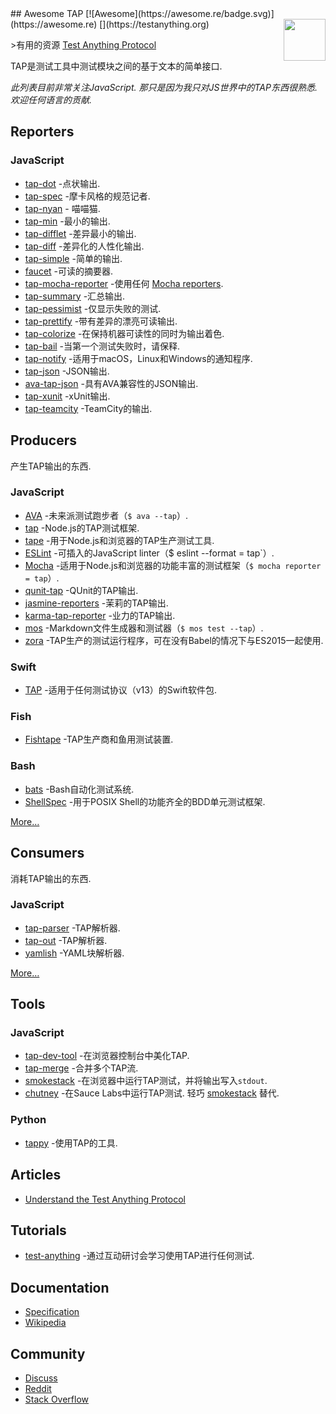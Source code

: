 <div class="github-widget" data-repo="sindresorhus/awesome-tap"></div>
<script async src="https://pagead2.googlesyndication.com/pagead/js/adsbygoogle.js"></script><ins class="adsbygoogle" style="display:block" data-ad-client="ca-pub-6890694312814945" data-ad-slot="5473692530" data-ad-format="auto"  data-full-width-responsive="true"></ins>
## Awesome TAP [![Awesome](https://awesome.re/badge.svg)](https://awesome.re) [<img src="https://testanything.org/images/tap.png" width="67" align="right">](https://testanything.org)

&gt;有用的资源 [Test Anything Protocol](https://testanything.org)

TAP是测试工具中测试模块之间的基于文本的简单接口.

 *此列表目前非常关注JavaScript. 那只是因为我只对JS世界中的TAP东西很熟悉. 欢迎任何语言的贡献.*



## Reporters

### JavaScript

- [tap-dot](https://github.com/scottcorgan/tap-dot) -点状输出.
- [tap-spec](https://github.com/scottcorgan/tap-spec) -摩卡风格的规范记者.
- [tap-nyan](https://github.com/calvinmetcalf/tap-nyan) - 喵喵猫.
- [tap-min](https://github.com/derhuerst/tap-min) -最小的输出.
- [tap-difflet](https://github.com/namuol/tap-difflet) -差异最小的输出.
- [tap-diff](https://github.com/axross/tap-diff) -差异化的人性化输出.
- [tap-simple](https://github.com/joeybaker/tap-simple) -简单的输出.
- [faucet](https://github.com/substack/faucet) -可读的摘要器.
- [tap-mocha-reporter](https://github.com/isaacs/tap-mocha-reporter) -使用任何 [Mocha reporters](https://github.com/isaacs/tap-mocha-reporter/tree/master/lib/reporters).
- [tap-summary](https://github.com/zoubin/tap-summary) -汇总输出.
- [tap-pessimist](https://github.com/clux/tap-pessimist) -仅显示失败的测试.
- [tap-prettify](https://github.com/toolness/tap-prettify) -带有差异的漂亮可读输出.
- [tap-colorize](https://github.com/substack/tap-colorize) -在保持机器可读性的同时为输出着色.
- [tap-bail](https://github.com/juliangruber/tap-bail) -当第一个测试失败时，请保释.
- [tap-notify](https://github.com/axross/tap-notify) -适用于macOS，Linux和Windows的通知程序.
- [tap-json](https://github.com/gummesson/tap-json) -JSON输出.
- [ava-tap-json](https://github.com/yovasx2/ava-tap-json) -具有AVA兼容性的JSON输出.
- [tap-xunit](https://github.com/aghassemi/tap-xunit) -xUnit输出.
- [tap-teamcity](https://github.com/smockle/tap-teamcity) -TeamCity的输出.

## Producers

产生TAP输出的东西.

### JavaScript

- [AVA](https://github.com/sindresorhus/ava) -未来派测试跑步者（`$ ava --tap`）.
- [tap](https://github.com/isaacs/node-tap) -Node.js的TAP测试框架.
- [tape](https://github.com/substack/tape) -用于Node.js和浏览器的TAP生产测试工具.
- [ESLint](https://eslint.org/docs/user-guide/formatters/#tap) -可插入的JavaScript linter（$ eslint --format = tap`）.
- [Mocha](https://mochajs.org) -适用于Node.js和浏览器的功能丰富的测试框架（`$ mocha reporter = tap`）.
- [qunit-tap](https://github.com/twada/qunit-tap) -QUnit的TAP输出.
- [jasmine-reporters](https://github.com/larrymyers/jasmine-reporters) -茉莉的TAP输出.
- [karma-tap-reporter](https://github.com/fumiakiy/karma-tap-reporter) -业力的TAP输出.
- [mos](https://github.com/zkochan/mos) -Markdown文件生成器和测试器（`$ mos test --tap`）.
- [zora](https://github.com/lorenzofox3/zora) -TAP生产的测试运行程序，可在没有Babel的情况下与ES2015一起使用.

### Swift

- [TAP](https://github.com/swiftdocorg/tap) -适用于任何测试协议（v13）的Swift软件包.

### Fish

- [Fishtape](https://github.com/fisherman/fishtape) -TAP生产商和鱼用测试装置.

### Bash

- [bats](https://github.com/sstephenson/bats) -Bash自动化测试系统.
- [ShellSpec](https://github.com/shellspec/shellspec) -用于POSIX Shell的功能齐全的BDD单元测试框架.

[More…](https://testanything.org/producers.html)

## Consumers

消耗TAP输出的东西.

### JavaScript

- [tap-parser](https://github.com/substack/tap-parser) -TAP解析器.
- [tap-out](https://github.com/scottcorgan/tap-out) -TAP解析器.
- [yamlish](https://github.com/isaacs/yamlish) -YAML块解析器.

[More…](https://testanything.org/consumers.html)

## Tools

### JavaScript

- [tap-dev-tool](https://github.com/Jam3/tap-dev-tool) -在浏览器控制台中美化TAP.
- [tap-merge](https://github.com/anko/tap-merge) -合并多个TAP流.
- [smokestack](https://github.com/hughsk/smokestack) -在浏览器中运行TAP测试，并将输出写入`stdout`.
- [chutney](https://github.com/derhuerst/chutney)  -在Sauce Labs中运行TAP测试. 轻巧 [smokestack](https://github.com/hughsk/smokestack) 替代.

### Python

- [tappy](https://github.com/mblayman/tappy) -使用TAP的工具.

## Articles

- [Understand the Test Anything Protocol](https://www.effectiveperlprogramming.com/2011/05/understand-the-test-anything-protocol/)

## Tutorials

- [test-anything](https://github.com/finnp/test-anything) -通过互动研讨会学习使用TAP进行任何测试.

## Documentation

- [Specification](https://testanything.org/tap-version-13-specification.html)
- [Wikipedia](https://en.wikipedia.org/wiki/Test_Anything_Protocol)

## Community

- [Discuss](https://github.com/TestAnything/Specification/issues)
- [Reddit](https://www.reddit.com/r/testanythingprotocol)
- [Stack Overflow](https://stackoverflow.com/questions/tagged/tap)
